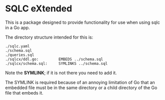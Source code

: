 # SQLC eXtended

This is a package designed to provide functionality for use when using sqlc in a Go app.


The directory structure intended for this is: 

```
./sqlc.yaml
./schema.sql
./queries.sql
./sqlcx/ddl.go:         EMBEDS ../schema.sql
./sqlcx/schema.sql:     SYMLINKS ../schema.sql 
```

Note the **SYMLINK**; if it is not there you need to add it.  

The SYMLINK is required because of an annoying limitation of Go that an embedded file must be in the same directory or a child directory of the Go file that embeds it. 

